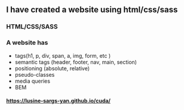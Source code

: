 ## I have created a website using html/css/sass
### HTML/CSS/SASS
### A website has
- tags(h1, p, div, span, a, img, form, etc )
- semantic tags (header, footer, nav, main, section)
- positioning (absolute, relative)
- pseudo-classes
- media queries
- BEM

####  https://lusine-sargs-yan.github.io/cuda/

